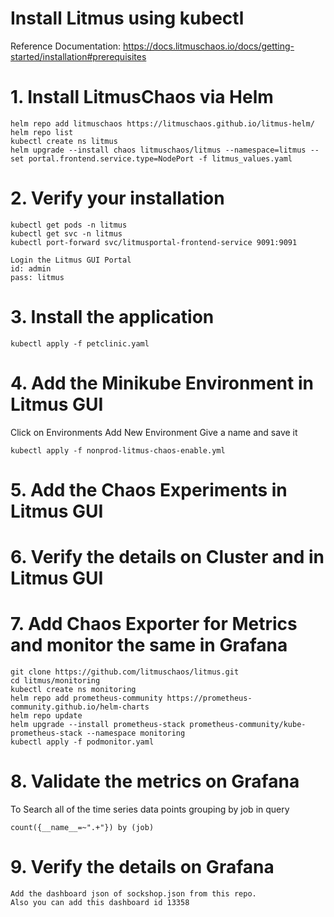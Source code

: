 # Install Litmus using kubectl
Reference Documentation: 
    https://docs.litmuschaos.io/docs/getting-started/installation#prerequisites


# 1. Install LitmusChaos via Helm  

    helm repo add litmuschaos https://litmuschaos.github.io/litmus-helm/
    helm repo list
    kubectl create ns litmus
    helm upgrade --install chaos litmuschaos/litmus --namespace=litmus --set portal.frontend.service.type=NodePort -f litmus_values.yaml


# 2. Verify your installation  

    kubectl get pods -n litmus
    kubectl get svc -n litmus
    kubectl port-forward svc/litmusportal-frontend-service 9091:9091

    Login the Litmus GUI Portal 
    id: admin
    pass: litmus

# 3. Install the application  

    kubectl apply -f petclinic.yaml

# 4. Add the Minikube Environment in Litmus GUI  

Click on Environments
Add New Environment
Give a name and save it

    kubectl apply -f nonprod-litmus-chaos-enable.yml

# 5. Add the Chaos Experiments in Litmus GUI  

# 6. Verify the details on Cluster and in Litmus GUI  

# 7. Add Chaos Exporter for Metrics and monitor the same in Grafana

    git clone https://github.com/litmuschaos/litmus.git
    cd litmus/monitoring
    kubectl create ns monitoring
    helm repo add prometheus-community https://prometheus-community.github.io/helm-charts
    helm repo update
    helm upgrade --install prometheus-stack prometheus-community/kube-prometheus-stack --namespace monitoring
    kubectl apply -f podmonitor.yaml


# 8. Validate the metrics on Grafana
To Search all of the time series data points grouping by job  in query  

    count({__name__=~".+"}) by (job)

# 9. Verify the details on Grafana

    Add the dashboard json of sockshop.json from this repo.
    Also you can add this dashboard id 13358

